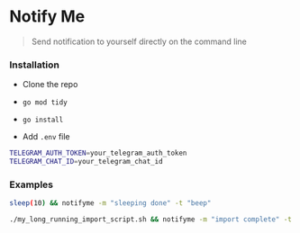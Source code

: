 # Notify Me

> Send notification to yourself directly on the command line

### Installation

- Clone the repo
- `go mod tidy`
- `go install`

- Add `.env` file

```bash
TELEGRAM_AUTH_TOKEN=your_telegram_auth_token
TELEGRAM_CHAT_ID=your_telegram_chat_id
```

### Examples

```bash
sleep(10) && notifyme -m "sleeping done" -t "beep"

./my_long_running_import_script.sh && notifyme -m "import complete" -t "alert"
```
